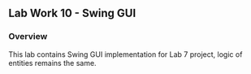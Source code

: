 ## Lab Work 10 - Swing GUI

### Overview

This lab contains Swing GUI implementation for Lab 7 project, logic of entities remains the same.